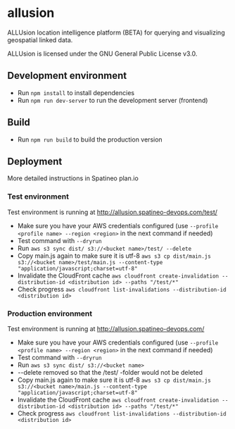 # allusion

ALLUsion location intelligence platform (BETA) for querying and visualizing geospatial linked data.

ALLUsion is licensed under the GNU General Public License v3.0.

## Development environment

* Run `npm install` to install dependencies
* Run `npm run dev-server` to run the development server (frontend)

## Build

* Run `npm run build` to build the production version

## Deployment

More detailed instructions in Spatineo plan.io

### Test environment

Test environment is running at http://allusion.spatineo-devops.com/test/

* Make sure you have your AWS credentials configured (use `--profile <profile name> --region <region>` in the next command if needed)
* Test command with `--dryrun`
* Run `aws s3 sync dist/ s3://<bucket name>/test/ --delete`
* Copy main.js again to make sure it is utf-8 `aws s3 cp dist/main.js s3://<bucket name>/test/main.js --content-type "application/javascript;charset=utf-8"`
* Invalidate the CloudFront cache `aws cloudfront create-invalidation --distribution-id <distribution id> --paths "/test/*"`
* Check progress `aws cloudfront list-invalidations --distribution-id <distribution id>`

### Production environment

Test environment is running at http://allusion.spatineo-devops.com/

* Make sure you have your AWS credentials configured (use `--profile <profile name> --region <region>` in the next command if needed)
* Test command with `--dryrun`
* Run `aws s3 sync dist/ s3://<bucket name>`
* --delete removed so that the /test/ -folder would not be deleted
* Copy main.js again to make sure it is utf-8 `aws s3 cp dist/main.js s3://<bucket name>/main.js --content-type "application/javascript;charset=utf-8"`
* Invalidate the CloudFront cache `aws cloudfront create-invalidation --distribution-id <distribution id> --paths "/test/*"`
* Check progress `aws cloudfront list-invalidations --distribution-id <distribution id>`
